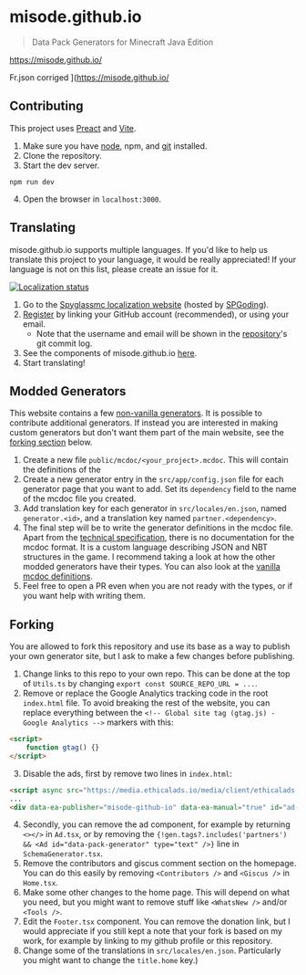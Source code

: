 # misode.github.io
> Data Pack Generators for Minecraft Java Edition

https://misode.github.io/

Fr.json corriged
](https://misode.github.io/

## Contributing
This project uses [Preact](https://preactjs.com/) and [Vite](https://vitejs.dev/).
1. Make sure you have [node](https://nodejs.org/), npm, and [git](https://git-scm.com/) installed.
2. Clone the repository.
3. Start the dev server.
```
npm run dev
```
4. Open the browser in `localhost:3000`.

## Translating
misode.github.io supports multiple languages. If you'd like to help us translate this project to your language, it would be really appreciated! If your language is not on this list, please create an issue for it.

[![Localization status](https://weblate.spyglassmc.com/widgets/misode-github-io/-/multi-auto.svg)](https://weblate.spyglassmc.com/engage/misode-github-io/?utm_source=widget)

1. Go to the [Spyglassmc localization website](https://weblate.spyglassmc.com/projects/) (hosted by [SPGoding](https://github.com/SPGoding)).
2. [Register](https://l10n.spgoding.com/accounts/register) by linking your GitHub account (recommended), or using your email.
    - Note that the username and email will be shown in the [repository](https://github.com/misode/misode.github.io)'s git commit log.
3. See the components of misode.github.io [here](https://weblate.spyglassmc.com/projects/misode-github-io/web-app/).
4. Start translating!

## Modded Generators
This website contains a few [non-vanilla generators](https://misode.github.io/predicate/). It is possible to contribute additional generators. If instead you are interested in making custom generators but don't want them part of the main website, see the [forking section](#forking) below.

1. Create a new file `public/mcdoc/<your_project>.mcdoc`. This will contain the definitions of the
2. Create a new generator entry in the `src/app/config.json` file for each generator page that you want to add. Set its `dependency` field to the name of the mcdoc file you created.
3. Add translation key for each generator in `src/locales/en.json`, named `generator.<id>`, and a translation key named `partner.<dependency>`.
4. The final step will be to write the generator definitions in the mcdoc file. Apart from the [technical specification](https://spyglassmc.com/user/mcdoc/), there is no documentation for the mcdoc format. It is a custom language describing JSON and NBT structures in the game. I recommend taking a look at how the other modded generators have their types. You can also look at the [vanilla mcdoc definitions](https://github.com/SpyglassMC/vanilla-mcdoc).
5. Feel free to open a PR even when you are not ready with the types, or if you want help with writing them.

## Forking
You are allowed to fork this repository and use its base as a way to publish your own generator site, but I ask to make a few changes before publishing.

1. Change links to this repo to your own repo. This can be done at the top of `Utils.ts` by changing `export const SOURCE_REPO_URL = ...`.
2. Remove or replace the Google Analytics tracking code in the root `index.html` file. To avoid breaking the rest of the website, you can replace everything between the `<!-- Global site tag (gtag.js) - Google Analytics -->` markers with this:
```html
<script>
    function gtag() {}
</script>
```
3. Disable the ads, first by remove two lines in `index.html`:
```html
<script async src="https://media.ethicalads.io/media/client/ethicalads.min.js"></script>
...
<div data-ea-publisher="misode-github-io" data-ea-manual="true" id="ad-placeholder"></div>
```
4. Secondly, you can remove the ad component, for example by returning `<></>` in `Ad.tsx`, or by removing the `{!gen.tags?.includes('partners') && <Ad id="data-pack-generator" type="text" />}` line in `SchemaGenerator.tsx`.
5. Remove the contributors and giscus comment section on the homepage. You can do this easily by removing `<Contributors />` and `<Giscus />` in `Home.tsx`.
6. Make some other changes to the home page. This will depend on what you need, but you might want to remove stuff like `<WhatsNew />` and/or `<Tools />`.
7. Edit the `Footer.tsx` component. You can remove the donation link, but I would appreciate if you still kept a note that your fork is based on my work, for example by linking to my github profile or this repository.
8. Change some of the translations in `src/locales/en.json`. Particularly you might want to change the `title.home` key.)

